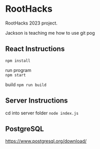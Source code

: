 # RootHacks

RootHacks 2023 project.

Jackson is teaching me how to use git pog

## React Instructions

`npm install`

run program<br/>
`npm start`

build
`npm run build`<br/>

## Server Instructions

cd into server folder
`node index.js`

## PostgreSQL

https://www.postgresql.org/download/
